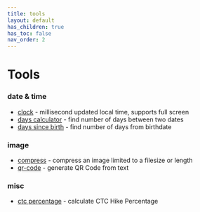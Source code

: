```yaml
---
title: tools
layout: default
has_children: true
has_toc: false
nav_order: 2
---
```


# Tools

### date & time
* [clock](/tools/date/clock-ms/) - millisecond updated local time, supports full screen
* [days calculator](/tools/date/days-calculator/) - find number of days between two dates
* [days since birth](/tools/date/age-in-days/) - find number of days from birthdate

### image
* [compress](/tools/image/compress-image/) - compress an image limited to a filesize or length
* [qr-code](/tools/image/qr-code-generator/) - generate QR Code from text


### misc
* [ctc percentage](/tools/misc/ctc-hike-calculator/) - calculate CTC Hike Percentage
